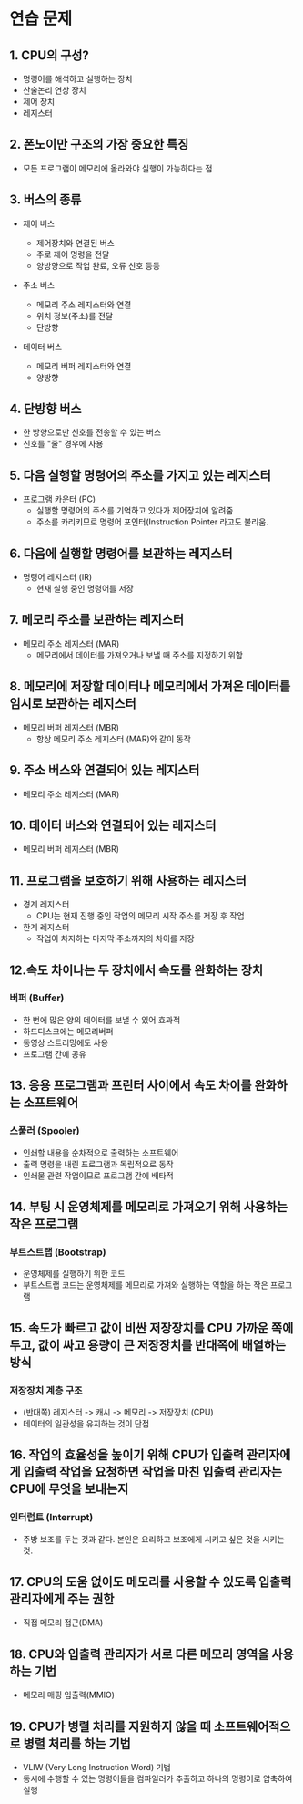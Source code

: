# 연습 문제

## 1. CPU의 구성?
- 명령어를 해석하고 실행하는 장치
- 산술논리 연상 장치
- 제어 장치
- 레지스터  

## 2. 폰노이만 구조의 가장 중요한 특징
- 모든 프로그램이 메모리에 올라와야 실행이 가능하다는 점  

## 3. 버스의 종류
- 제어 버스
  - 제어장치와 연결된 버스
  - 주로 제어 명령을 전달
  - 양방향으로 작업 완료, 오류 신호 등등  

- 주소 버스
  - 메모리 주소 레지스터와 연결
  - 위치 정보(주소)를 전달
  - 단방향

- 데이터 버스
  - 메모리 버퍼 레지스터와 연결
  - 양방향  

## 4. 단방향 버스
- 한 방향으로만 신호를 전송할 수 있는 버스
- 신호를 "줄" 경우에 사용


## 5. 다음 실행할 명령어의 주소를 가지고 있는 레지스터
- 프로그램 카운터 (PC)
  - 실행할 명령어의 주소를 기억하고 있다가 제어장치에 알려줌
  - 주소를 카리키므로 명령어 포인터(Instruction Pointer 라고도 불리움.
  
## 6. 다음에 실행할 명령어를 보관하는 레지스터
- 명령어 레지스터 (IR)
  - 현재 실행 중인 명령어를 저장  

## 7. 메모리 주소를 보관하는 레지스터
- 메모리 주소 레지스터 (MAR)
  - 메모리에서 데이터를 가져오거나 보낼 때 주소를 지정하기 위함  

## 8. 메모리에 저장할 데이터나 메모리에서 가져온 데이터를 임시로 보관하는 레지스터
- 메모리 버퍼 레지스터 (MBR)
  - 항상 메모리 주소 레지스터 (MAR)와 같이 동작  

## 9. 주소 버스와 연결되어 있는 레지스터
- 메모리 주소 레지스터 (MAR)  


## 10. 데이터 버스와 연결되어 있는 레지스터
- 메모리 버퍼 레지스터 (MBR)  

## 11. 프로그램을 보호하기 위해 사용하는 레지스터
- 경계 레지스터
  - CPU는 현재 진행 중인 작업의 메모리 시작 주소를 저장 후 작업
- 한계 레지스터
  - 작업이 차지하는 마지막 주소까지의 차이를 저장

## 12.속도 차이나는 두 장치에서 속도를 완화하는 장치
### 버퍼 (Buffer)
  - 한 번에 많은 양의 데이터를 보낼 수 있어 효과적
  - 하드디스크에는 메모리버퍼 
  - 동영상 스트리밍에도 사용
  - 프로그램 간에 공유

## 13. 응용 프로그램과 프린터 사이에서 속도 차이를 완화하는 소프트웨어
### 스풀러 (Spooler)
- 인쇄할 내용을 순차적으로 출력하는 소프트웨어
- 출력 명령을 내린 프로그램과 독립적으로 동작
- 인쇄물 관련 작업이므로 프로그램 간에 배타적  

## 14. 부팅 시 운영체제를 메모리로 가져오기 위해 사용하는 작은 프로그램
### 부트스트랩 (Bootstrap)
- 운영체제를 실행하기 위한 코드
- 부트스트랩 코드는 운영체제를 메모리로 가져와 실행하는 역할을 하는 작은 프로그램  

## 15. 속도가 빠르고 값이 비싼 저장장치를 CPU 가까운 쪽에 두고, 값이 싸고 용량이 큰 저장장치를 반대쪽에 배열하는 방식
### 저장장치 계층 구조
- (반대쪽) 레지스터 -> 캐시 -> 메모리 -> 저장장치 (CPU)
- 데이터의 일관성을 유지하는 것이 단점  

## 16. 작업의 효율성을 높이기 위해 CPU가 입출력 관리자에게 입출력 작업을 요청하면 작업을 마친 입출력 관리자는 CPU에 무엇을 보내는지
### 인터럽트 (Interrupt)
- 주방 보조를 두는 것과 같다. 본인은 요리하고 보조에게 시키고 싶은 것을 시키는 것.


## 17. CPU의 도움 없이도 메모리를 사용할 수 있도록 입출력 관리자에게 주는 권한
- 직접 메모리 접근(DMA)  

## 18. CPU와 입출력 관리자가 서로 다른 메모리 영역을 사용하는 기법
- 메모리 매핑 입출력(MMIO)  

## 19. CPU가 병렬 처리를 지원하지 않을 때 소프트웨어적으로 병렬 처리를 하는 기법
- VLIW (Very Long Instruction Word) 기법
- 동시에 수행할 수 있는 명령어들을 컴파일러가 추출하고 하나의 명령어로 압축하여 실행



